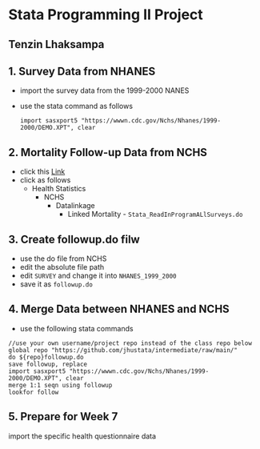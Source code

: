 # Stata Programming II Project
## Tenzin Lhaksampa

## 1. Survey Data from NHANES
  - import the survey data from the 1999-2000 NANES
  - use the stata command as follows
    
    ```import sasxport5 "https://wwwn.cdc.gov/Nchs/Nhanes/1999-2000/DEMO.XPT", clear```

## 2. Mortality Follow-up Data from NCHS
  - click this [Link]([https://ftp.cdc.gov/pub]([https://ftp.cdc.gov/pub))
  - click as follows
    - Health Statistics
      - NCHS
        - Datalinkage
          - Linked Mortality - ```Stata_ReadInProgramALlSurveys.do```

## 3. Create followup.do filw
- use the do file from NCHS
- edit the absolute file path
- edit ```SURVEY``` and change it into ```NHANES_1999_2000```
- save it as ```followup.do```

## 4. Merge Data between NHANES and NCHS
- use the following stata commands

```
//use your own username/project repo instead of the class repo below
global repo "https://github.com/jhustata/intermediate/raw/main/"
do ${repo}followup.do
save followup, replace 
import sasxport5 "https://wwwn.cdc.gov/Nchs/Nhanes/1999-2000/DEMO.XPT", clear
merge 1:1 seqn using followup
lookfor follow
```

## 5. Prepare for Week 7
import the specific health questionnaire data
